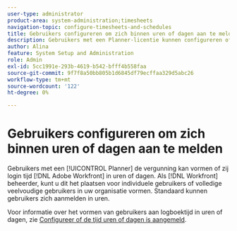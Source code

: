 ```yaml
---
user-type: administrator
product-area: system-administration;timesheets
navigation-topic: configure-timesheets-and-schedules
title: Gebruikers configureren om zich binnen uren of dagen aan te melden
description: Gebruikers met een Planner-licentie kunnen configureren of zij zich aanmelden [!DNL Adobe Workfront] in uren of dagen. Als Workfront-beheerder kunt u deze instelling configureren voor afzonderlijke gebruikers of voor meerdere volledige gebruikers in uw organisatie. Standaard kunnen gebruikers zich aanmelden in uren.
author: Alina
feature: System Setup and Administration
role: Admin
exl-id: 5cc1991e-293b-4619-b542-bfff4b558faa
source-git-commit: 9f7f8a50bb805b1d6845df79ecffaa329d5abc26
workflow-type: tm+mt
source-wordcount: '122'
ht-degree: 0%

---
```


# Gebruikers configureren om zich binnen uren of dagen aan te melden

<!--this article should be removed from the admin area because this is not an admin function; we have another article linked below in the user area for timesheets -->

Gebruikers met een [!UICONTROL Planner] de vergunning kan vormen of zij login tijd [!DNL Adobe Workfront] in uren of dagen. Als [!DNL Workfront] beheerder, kunt u dit het plaatsen voor individuele gebruikers of volledige veelvoudige gebruikers in uw organisatie vormen. Standaard kunnen gebruikers zich aanmelden in uren.

Voor informatie over het vormen van gebruikers aan logboektijd in uren of dagen, zie [Configureer of de tijd uren of dagen is aangemeld](../../../timesheets/config-timesheet-prefs/config-time-logged-hrs-days.md).
